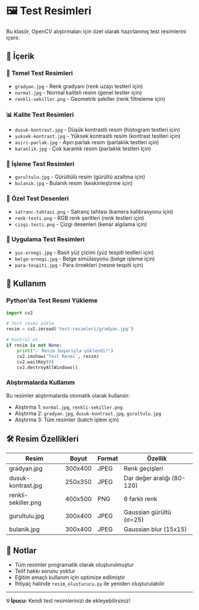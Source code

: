 # 🖼️ Test Resimleri

Bu klasör, OpenCV alıştırmaları için özel olarak hazırlanmış test resimlerini içerir.

## 📂 İçerik

### 🎨 **Temel Test Resimleri**
- `gradyan.jpg` - Renk gradyanı (renk uzayı testleri için)
- `normal.jpg` - Normal kaliteli resim (genel testler için)
- `renkli-sekiller.png` - Geometrik şekiller (renk filtreleme için)

### 📊 **Kalite Test Resimleri**  
- `dusuk-kontrast.jpg` - Düşük kontrastlı resim (histogram testleri için)
- `yuksek-kontrast.jpg` - Yüksek kontrastlı resim (kontrast testleri için)
- `asiri-parlak.jpg` - Aşırı parlak resim (parlaklık testleri için)
- `karanlik.jpg` - Çok karanlık resim (parlaklık testleri için)

### 🔧 **İşleme Test Resimleri**
- `gurultulu.jpg` - Gürültülü resim (gürültü azaltma için)
- `bulanik.jpg` - Bulanık resim (keskinleştirme için)

### 🧪 **Özel Test Desenleri**
- `satranc-tahtasi.png` - Satranç tahtası (kamera kalibrasyonu için)
- `renk-testi.png` - RGB renk şeritleri (renk testleri için)
- `cizgi-testi.png` - Çizgi desenleri (kenar algılama için)

### 🎯 **Uygulama Test Resimleri**
- `yuz-ornegi.jpg` - Basit yüz çizimi (yüz tespiti testleri için)
- `belge-ornegi.jpg` - Belge simülasyonu (belge işleme için)
- `para-tespiti.jpg` - Para örnekleri (nesne tespiti için)

## 🚀 Kullanım

### Python'da Test Resmi Yükleme
```python
import cv2

# Test resmi yükle
resim = cv2.imread('test-resimleri/gradyan.jpg')

# Kontrol et
if resim is not None:
    print("✅ Resim başarıyla yüklendi!")
    cv2.imshow('Test Resmi', resim)
    cv2.waitKey(0)
    cv2.destroyAllWindows()
```

### Alıştırmalarda Kullanım
Bu resimler alıştırmalarda otomatik olarak kullanılır:
- Alıştırma 1: `normal.jpg`, `renkli-sekiller.png`
- Alıştırma 2: `gradyan.jpg`, `dusuk-kontrast.jpg`, `gurultulu.jpg`
- Alıştırma 3: Tüm resimler (batch işlem için)

## 🛠️ Resim Özellikleri

| Resim | Boyut | Format | Özellik |
|-------|-------|---------|---------|
| gradyan.jpg | 300x400 | JPEG | Renk geçişleri |
| dusuk-kontrast.jpg | 250x350 | JPEG | Dar değer aralığı (80-120) |
| renkli-sekiller.png | 400x500 | PNG | 6 farklı renk |
| gurultulu.jpg | 300x400 | JPEG | Gaussian gürültü (σ=25) |
| bulanik.jpg | 300x400 | JPEG | Gaussian blur (15x15) |

## 📝 Notlar

- Tüm resimler programatik olarak oluşturulmuştur
- Telif hakkı sorunu yoktur
- Eğitim amaçlı kullanım için optimize edilmiştir
- İhtiyaç halinde `resim_olusturucu.py` ile yeniden oluşturulabilir

---

**💡 İpucu:** Kendi test resimlerinizi de ekleyebilirsiniz!
